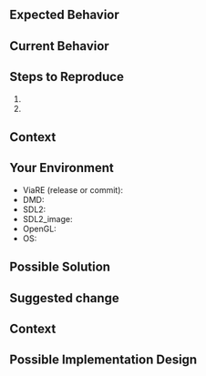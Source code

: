 <!--- Provide a general summary of the issue in the title above -->

<!-- This template has two forms: BUG or ENHANCEMENT. Fill appropiately -->
<!-- and remove the other section of the form -->

<!-------------------------------------------------------->
<!----------------------- BUG FORM ----------------------->
<!-------------------------------------------------------->

## Expected Behavior
<!-- What should happen in a healthy version of the project? -->

## Current Behavior
<!-- What is happening, instead of what is expected? -->

## Steps to Reproduce
<!--- Provide a link to a live example, or an unambiguous set of steps to -->
<!--- reproduce this bug. Include code to reproduce, if relevant -->
1.
2.

## Context
<!-- How has this issue affected you? What are you trying to accomplish? -->
<!-- Providing context helps us come up with a solution that is most useful in the real world -->
<!-- Try to be as descriptive as possible. -->

## Your Environment
<!-- Include as many relevant details about the environment -->
<!-- you experienced the bug in. -->
* ViaRE (release or commit): 
* DMD:
* SDL2:
* SDL2_image:
* OpenGL:
* OS:

## Possible Solution
<!-- Not obligatory, but if you can, suggest a fix or explanation of why the bug happens -->

<!---- Thank you for supporting us by reporting bugs! ---->
<!---------------------- CHEERS! ------------------------->


<!-------------------------------------------------------->
<!------------------- ENHANCEMENT FORM ------------------->
<!-------------------------------------------------------->

## Suggested change
<!-- What new feature would you like? -->
<!-- What current feature would you like to be modified? -->
<!-- What new feature would you like? -->

## Context
<!-- Why would that change make the project better? -->
<!-- Providing context helps us come up with a solution that is most useful in the real world -->
<!-- Try to be as descriptive as possible. -->

## Possible Implementation Design
<!-- Not obligatory, but if you can, suggest a proccess, abstraction, or explanation of how to get it done -->

<!--- Thank you for supporting us by suggesting ideas! --->
<!---------------------- CHEERS! ------------------------->
